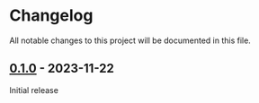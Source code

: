# Changelog

All notable changes to this project will be documented in this file.

## [0.1.0] - 2023-11-22

Initial release

[0.1.0]: https://github.com/jozhw/stdirgen/releases/tag/v0.1.0

